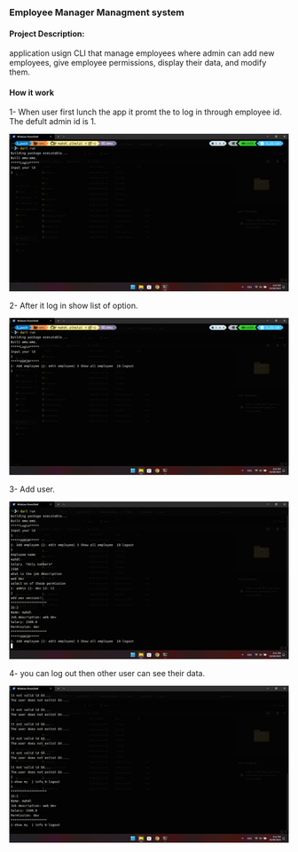 ### Employee Manager Managment system

#### Project Description:
application usign CLI that manage employees where admin can add new employees, give employee permissions, display their data, and modify them.

#### How it work
1- When user first lunch the app it promt the to log in through employee id. The defult admin id is 1.
 
 ![log in](screenshot/login.png)

2- After it log in show list of option.


 ![show option](screenshot/show%20option.png)


 3- Add user.

 ![add employee](screenshot/add%20employee.png)

4- you can log out then other user can see their data.

 ![log in to another user](screenshot/log%20in%20to%20another%20user.png)



